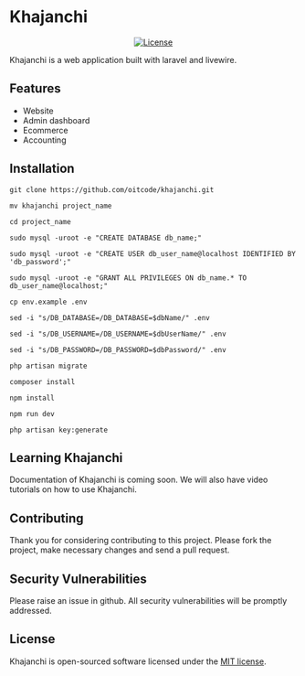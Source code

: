 # Khajanchi

<p align="center">
<a href="https://packagist.org/packages/laravel/framework"><img src="https://poser.pugx.org/laravel/framework/license.svg" alt="License"></a>
</p>

Khajanchi is a web application built with laravel and livewire. 

## Features

- Website
- Admin dashboard
- Ecommerce 
- Accounting

## Installation

`git clone https://github.com/oitcode/khajanchi.git`

`mv khajanchi project_name`

`cd project_name`

`sudo mysql -uroot -e "CREATE DATABASE db_name;"`

`sudo mysql -uroot -e "CREATE USER db_user_name@localhost IDENTIFIED BY
'db_password';"`

`sudo mysql -uroot -e "GRANT ALL PRIVILEGES ON db_name.* TO
db_user_name@localhost;"`

 `cp env.example .env`

 `sed -i "s/DB_DATABASE=/DB_DATABASE=$dbName/" .env`

 `sed -i "s/DB_USERNAME=/DB_USERNAME=$dbUserName/" .env`

 `sed -i "s/DB_PASSWORD=/DB_PASSWORD=$dbPassword/" .env`


`php artisan migrate`

`composer install`

`npm install`

`npm run dev`

`php artisan key:generate`


## Learning Khajanchi

Documentation of Khajanchi is coming soon. We will also have video tutorials on
how to use Khajanchi.

## Contributing

Thank you for considering contributing to this project.
Please fork the project, make necessary changes and send a pull request. 

## Security Vulnerabilities

Please raise an issue in github. All security vulnerabilities will be promptly addressed.

## License

Khajanchi is open-sourced software licensed under the [MIT license](https://opensource.org/licenses/MIT).
